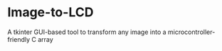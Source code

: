 # Image-to-LCD
A tkinter GUI-based tool to transform any image into a microcontroller-friendly C array
